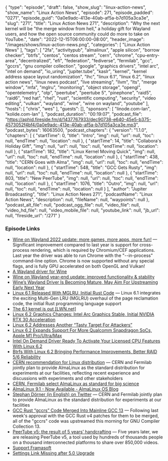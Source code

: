 {
  "type": "episode",
  "draft": false,
  "show_slug": "linux-action-news",
  "show_name": "Linux Action News",
  "episode": 271,
  "episode_padded": "0271",
  "episode_guid": "0a0e9adc-413e-40ab-af5a-b7d105a3ca3e",
  "slug": "271",
  "title": "Linux Action News 271",
  "description": "Why the next kernel will be \"the merge window from hell,\" a holiday gift for Wayland users, and how the open source community could do more to take on YouTube.",
  "date": "2022-12-15T06:00:00-08:00",
  "header_image": "/images/shows/linux-action-news.png",
  "categories": [
    "Linux Action News"
  ],
  "tags": [
    "2fa",
    "activitypub",
    "almalinux",
    "apple silicon",
    "borrow checker",
    "btrfs",
    "centos",
    "centos stream",
    "cern",
    "chrome",
    "cpu-entry-area",
    "decentralized",
    "efi",
    "federation",
    "fediverse",
    "fermilab",
    "gcc",
    "gccrs",
    "gnu compiler collection",
    "google",
    "graphics drivers",
    "intel arc",
    "intel on demand",
    "io_uring",
    "jupiter.tube",
    "kaslr",
    "kernel",
    "kernel address space layout randomization",
    "lhc",
    "linux 6.1",
    "linux 6.2",
    "linux action news",
    "linux news podcast",
    "live streaming",
    "llvm",
    "lts",
    "merge window",
    "mfa",
    "mglru",
    "monitoring",
    "object storage",
    "opengl",
    "opentelemetry",
    "otp",
    "peertube",
    "peertube 5",
    "pinephone",
    "raid5",
    "raid6",
    "red hat",
    "rhel",
    "rust",
    "scientific computing",
    "security",
    "video editing",
    "vulkan",
    "wayland",
    "wine",
    "wine on wayland",
    "youtube"
  ],
  "hosts": [
    "chris",
    "wes"
  ],
  "guests": [],
  "sponsors": [
    "linode.com-lan",
    "kolide.com-lan"
  ],
  "podcast_duration": "00:19:07",
  "podcast_file": "https://aphid.fireside.fm/d/1437767933/dec90738-e640-45e5-b375-4573052f4bf4/0a0e9adc-413e-40ab-af5a-b7d105a3ca3e.mp3",
  "podcast_bytes": 16063500,
  "podcast_chapters": {
    "version": "1.1.0",
    "chapters": [
      {
        "startTime": 0,
        "title": "Intro",
        "img": null,
        "url": null,
        "toc": null,
        "endTime": null,
        "location": null
      },
      {
        "startTime": 14,
        "title": "Collabora's Holiday Gift",
        "img": null,
        "url": null,
        "toc": null,
        "endTime": null,
        "location": null
      },
      {
        "startTime": 182,
        "title": "Linux Kernel Moving Quick",
        "img": null,
        "url": null,
        "toc": null,
        "endTime": null,
        "location": null
      },
      {
        "startTime": 438,
        "title": "CERN Goes with Alma",
        "img": null,
        "url": null,
        "toc": null,
        "endTime": null,
        "location": null
      },
      {
        "startTime": 548,
        "title": "GCC Gets Rusty",
        "img": null,
        "url": null,
        "toc": null,
        "endTime": null,
        "location": null
      },
      {
        "startTime": 803,
        "title": "New PeerTube",
        "img": null,
        "url": null,
        "toc": null,
        "endTime": null,
        "location": null
      },
      {
        "startTime": 1076,
        "title": "Outro",
        "img": null,
        "url": null,
        "toc": null,
        "endTime": null,
        "location": null
      }
    ],
    "author": "Jupiter Broadcasting",
    "title": "Linux Action News 271",
    "podcastName": "Linux Action News",
    "description": null,
    "fileName": null,
    "waypoints": null
  },
  "podcast_alt_file": null,
  "podcast_ogg_file": null,
  "video_file": null,
  "video_hd_file": null,
  "video_mobile_file": null,
  "youtube_link": null,
  "jb_url": null,
  "fireside_url": "/271"
}


### Episode Links

  * [Wine on Wayland 2022 update: more games, more apps, more fun!](https://www.collabora.com/news-and-blog/news-and-events/wine-on-wayland-2022-updatye-more-games-more-apps-more-fun.html "Wine on Wayland 2022 update: more games, more apps, more fun!") — Significant improvement compared to last year is support for cross-process rendering, which is required by Chromium/CEF applications. Last year the driver was able to run Chrome with the "--in-process" command-line option. Chrome is now supported without any special flags, and is fully GPU accelerated on both OpenGL and Vulkan!
  * [A Wayland driver for Wine](https://www.collabora.com/news-and-blog/news-and-events/a-wayland-driver-for-wine.html "A Wayland driver for Wine")
  * [Wine on Wayland year-end update: improved functionality & stability](https://www.collabora.com/news-and-blog/blog/2021/12/22/wine-on-wayland-year-end-update-improved-functionality-stability/ "Wine on Wayland year-end update: improved functionality & stability")
  * [Wine’s Wayland Driver Is Becoming Mature, May Aim For Upstreaming Early Next Year](https://www.phoronix.com/news/Wine-Wayland-2022 "Wine’s Wayland Driver Is Becoming Mature, May Aim For Upstreaming Early Next Year")
  * [Linux 6.1 Released With MGLRU, Initial Rust Code](https://www.phoronix.com/news/Linux-6.1-Released "Linux 6.1 Released With MGLRU, Initial Rust Code") — Linux 6.1 integrates the exciting Multi-Gen LRU (MGLRU) overhaul of the page reclamation code, the initial Rust programming language support
  * [The 6.1 kernel is out [LWN.net]](https://lwn.net/Articles/917504/ "The 6.1 kernel is out \[LWN.net\]")
  * [Linux 6.2 Graphics Changes: Intel Arc Graphics Stable, Initial NVIDIA RTX 30 Acceleration](https://www.phoronix.com/news/Linux-6.2-DRM "Linux 6.2 Graphics Changes: Intel Arc Graphics Stable, Initial NVIDIA RTX 30 Acceleration")
  * [Linux 6.2 Addresses Another “Tasty Target For Attackers”](https://www.phoronix.com/news/Linux-6.2-x86-mm "Linux 6.2 Addresses Another “Tasty Target For Attackers”")
  * [Linux 6.2 Expands Support For More Qualcomm Snapdragon SoCs, Apple M1 Pro/Ultra/Max](https://www.phoronix.com/news/Linux-6.2-Arm-SoC-Updates "Linux 6.2 Expands Support For More Qualcomm Snapdragon SoCs, Apple M1 Pro/Ultra/Max")
  * [Intel On Demand Driver Ready To Activate Your Licensed CPU Features With Linux 6.2](https://www.phoronix.com/news/Intel-On-Demand-Linux-6.2 "Intel On Demand Driver Ready To Activate Your Licensed CPU Features With Linux 6.2")
  * [Btrfs With Linux 6.2 Bringing Performance Improvements, Better RAID 5/6 Reliability](https://www.phoronix.com/news/Linux-6.2-Btrfs-EXT4 "Btrfs With Linux 6.2 Bringing Performance Improvements, Better RAID 5/6 Reliability")
  * [CERN recommendation for Linux distribution](https://news.fnal.gov/2022/12/fermilab-cern-recommendation-for-linux-distribution/ "CERN recommendation for Linux distribution") — CERN and Fermilab jointly plan to provide AlmaLinux as the standard distribution for experiments at our facilities, reflecting recent experience and discussions with experiments and other stakeholders
  * [CERN, Fermilab select AlmaLinux as standard for big science](https://www.theregister.com/2022/12/08/cern_fermilab_almalinux/ "CERN, Fermilab select AlmaLinux as standard for big science")
  * [AlmaLinux 9.1 - Now Available - AlmaLinux OS Blog](https://almalinux.org/blog/almalinux-91-now-available/ "AlmaLinux 9.1 - Now Available - AlmaLinux OS Blog")
  * [Stephan Dörner (in English) on Twitter](https://twitter.com/doener_tech/status/1600732093771816960 "Stephan Dörner \(in English\) on Twitter") — CERN and Fermilab jointly plan to provide AlmaLinux as the standard distribution for experiments at our facilities
  * [GCC Rust “gccrs” Code Merged Into Mainline GCC 13](https://www.phoronix.com/news/GCC-13-Rust-Merged "GCC Rust “gccrs” Code Merged Into Mainline GCC 13") — Following last week's approval with the GCC Rust v4 patches for them to be merged, all of the "gccrs" code was upstreamed this morning for GNU Compiler Collection 13. 
  * [PeerTube v5: the result of 5 years’ handcrafting](https://framablog.org/2022/12/13/peertube-v5-the-result-of-5-years-handcrafting/ "PeerTube v5: the result of 5 years’ handcrafting") — Five years later, we are releasing PeerTube v5, a tool used by hundreds of thousands people on a thousand interconnected platforms to share over 850,000 videos.
  * [Support Framasoft](https://soutenir.framasoft.org/en/ "Support Framasoft")
  * [Settings Link Missing after 5.0 Upgrade](https://github.com/Chocobozzz/PeerTube/issues/5459 "Settings Link Missing after 5.0 Upgrade")



